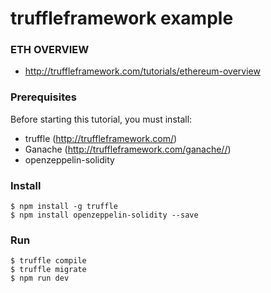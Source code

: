 # truffleframework example

### ETH OVERVIEW
- http://truffleframework.com/tutorials/ethereum-overview

### Prerequisites
Before starting this tutorial, you must install:
- truffle (http://truffleframework.com/)
- Ganache (http://truffleframework.com/ganache//)
- openzeppelin-solidity


### Install
```
$ npm install -g truffle
$ npm install openzeppelin-solidity --save
```

### Run
```
$ truffle compile
$ truffle migrate
$ npm run dev
```
